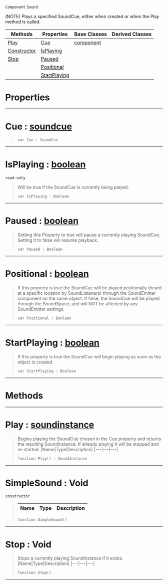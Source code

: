  `Component` `Sound`



(NOTE) Plays a specified SoundCue, either when created or when the Play method is called.

|Methods|Properties|Base Classes|Derived Classes|
|---|---|---|---|
|[ Play](https://github.com/zeroengineteam/ZeroDocs/code_reference/class_reference/simplesound.markdown#play-zero-engine-documen)|[ Cue](https://github.com/zeroengineteam/ZeroDocs/code_reference/class_reference/simplesound.markdown#cue-zero-engine-document)|[component](https://github.com/zeroengineteam/ZeroDocs/code_reference/class_reference/component.markdown)| |
|[ Constructor](https://github.com/zeroengineteam/ZeroDocs/code_reference/class_reference/simplesound.markdown#simplesound-void)|[ IsPlaying](https://github.com/zeroengineteam/ZeroDocs/code_reference/class_reference/simplesound.markdown#isplaying-zero-engine-do)| | |
|[ Stop](https://github.com/zeroengineteam/ZeroDocs/code_reference/class_reference/simplesound.markdown#stop-void)|[ Paused](https://github.com/zeroengineteam/ZeroDocs/code_reference/class_reference/simplesound.markdown#paused-zero-engine-docum)| | |
| |[ Positional](https://github.com/zeroengineteam/ZeroDocs/code_reference/class_reference/simplesound.markdown#positional-zero-engine-d)| | |
| |[ StartPlaying](https://github.com/zeroengineteam/ZeroDocs/code_reference/class_reference/simplesound.markdown#startplaying-zero-engine)| | |


 #  Properties


---  
 #  Cue : [soundcue](https://github.com/zeroengineteam/ZeroDocs/code_reference/class_reference/soundcue.markdown)

> 
> ``` lang=cpp, name=Zilch
> var Cue : SoundCue


---  
 #  IsPlaying : [boolean](https://github.com/zeroengineteam/ZeroDocs/code_reference/zilch_base_types/boolean.markdown)

 `read-only`

> Will be true if the SoundCue is currently being played.
> ``` lang=cpp, name=Zilch
> var IsPlaying : Boolean


---  
 #  Paused : [boolean](https://github.com/zeroengineteam/ZeroDocs/code_reference/zilch_base_types/boolean.markdown)

> Setting this Property to true will pause a currently playing SoundCue. Setting it to false will resume playback.
> ``` lang=cpp, name=Zilch
> var Paused : Boolean


---  
 #  Positional : [boolean](https://github.com/zeroengineteam/ZeroDocs/code_reference/zilch_base_types/boolean.markdown)

> If this property is true the SoundCue will be played positionally (heard at a specific location by SoundListeners) through the SoundEmitter component on the same object. If false, the SoundCue will be played through the SoundSpace, and will NOT be affected by any SoundEmitter settings.
> ``` lang=cpp, name=Zilch
> var Positional : Boolean


---  
 #  StartPlaying : [boolean](https://github.com/zeroengineteam/ZeroDocs/code_reference/zilch_base_types/boolean.markdown)

> If this property is true the SoundCue will begin playing as soon as the object is created.
> ``` lang=cpp, name=Zilch
> var StartPlaying : Boolean


---  
 #  Methods


---  
 #  Play : [soundinstance](https://github.com/zeroengineteam/ZeroDocs/code_reference/class_reference/soundinstance.markdown)

> Begins playing the SoundCue chosen in the Cue property and returns the resulting SoundInstance. If already playing it will be stopped and re-started.
> |Name|Type|Description|
> |---|---|---|
> ``` lang=cpp, name=Zilch
> function Play() : SoundInstance
> ``` 


---  
 #  SimpleSound : Void

 `constructor`

> 
> |Name|Type|Description|
> |---|---|---|
> ``` lang=cpp, name=Zilch
> function SimpleSound()
> ``` 


---  
 #  Stop : Void

> Stops a currently playing SoundInstance if it exists.
> |Name|Type|Description|
> |---|---|---|
> ``` lang=cpp, name=Zilch
> function Stop()
> ``` 


---  
 

 
